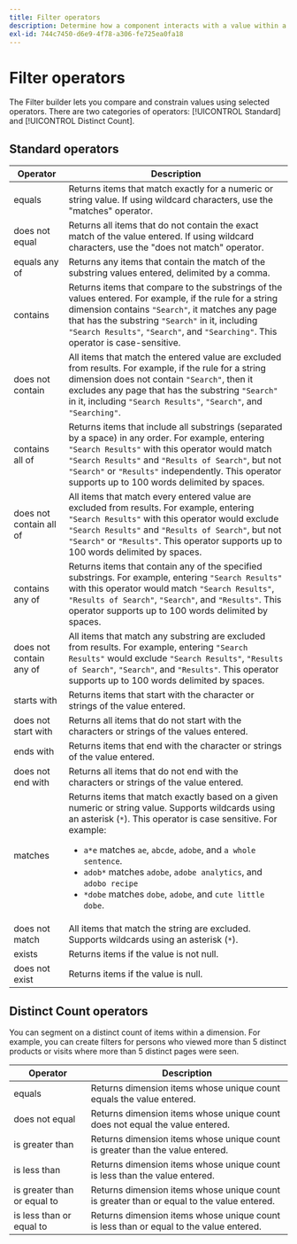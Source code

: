 ```yaml
---
title: Filter operators
description: Determine how a component interacts with a value within a filter.
exl-id: 744c7450-d6e9-4f78-a306-fe725ea0fa18
---
```

# Filter operators

The Filter builder lets you compare and constrain values using selected operators. There are two categories of operators: [!UICONTROL Standard] and [!UICONTROL Distinct Count].

## Standard operators

| Operator | Description |
| --- | --- |
| equals | Returns items that match exactly for a numeric or string value. If using wildcard characters, use the "matches" operator. |
| does not equal | Returns all items that do not contain the exact match of the value entered.  If using wildcard characters, use the "does not match" operator. |
| equals any of | Returns any items that contain the match of the substring values entered, delimited by a comma. |
| contains | Returns items that compare to the substrings of the values entered. For example, if the rule for a string dimension contains `"Search"`, it matches any page that has the substring `"Search"` in it, including `"Search Results"`, `"Search"`, and `"Searching"`. This operator is case-sensitive. |
| does not contain | All items that match the entered value are excluded from results. For example, if the rule for a string dimension does not contain `"Search"`, then it excludes any page that has the substring `"Search"` in it, including `"Search Results"`, `"Search"`, and `"Searching"`. |
| contains all of | Returns items that include all substrings (separated by a space) in any order. For example, entering `"Search Results"` with this operator would match `"Search Results"` and `"Results of Search"`, but not `"Search"` or `"Results"` independently. This operator supports up to 100 words delimited by spaces. |
| does not contain all of | All items that match every entered value are excluded from results. For example, entering `"Search Results"` with this operator would exclude `"Search Results"` and `"Results of Search"`, but not `"Search"` or `"Results"`. This operator supports up to 100 words delimited by spaces. |
| contains any of | Returns items that contain any of the specified substrings. For example, entering `"Search Results"` with this operator would match `"Search Results"`, `"Results of Search"`, `"Search"`, and `"Results"`. This operator supports up to 100 words delimited by spaces. |
| does not contain any of | All items that match any substring are excluded from results. For example, entering `"Search Results"` would exclude `"Search Results"`, `"Results of Search"`, `"Search"`, and `"Results"`. This operator supports up to 100 words delimited by spaces. |
| starts with | Returns items that start with the character or strings of the value entered. |
| does not start with | Returns all items that do not start with the characters or strings of the values entered. |
| ends with | Returns items that end with the character or strings of the value entered. |
| does not end with | Returns all items that do not end with the characters or strings of the value entered. |
| matches | Returns items that match exactly based on a given numeric or string value. Supports wildcards using an asterisk (`*`). This operator is case sensitive. For example:<ul><li>`a*e` matches `ae`, `abcde`, `adobe`, and `a whole sentence`.</li><li>`adob*` matches `adobe`, `adobe analytics`, and `adobo recipe`</li><li>`*dobe` matches `dobe`, `adobe`, and `cute little dobe`.</li></ul>|
| does not match | All items that match the string are excluded. Supports wildcards using an asterisk (`*`). |
| exists | Returns items if the value is not null. |
| does not exist | Returns items if the value is null. |

## Distinct Count operators

You can segment on a distinct count of items within a dimension. For example, you can create filters for persons who viewed more than 5 distinct products or visits where more than 5 distinct pages were seen.

| Operator | Description |
| --- | --- |
| equals | Returns dimension items whose unique count equals the value entered. |
| does not equal | Returns dimension items whose unique count does not equal the value entered. |
| is greater than | Returns dimension items whose unique count is greater than the value entered. |
| is less than | Returns dimension items whose unique count is less than the value entered. |
| is greater than or equal to | Returns dimension items whose unique count is greater than or equal to the value entered. |
| is less than or equal to | Returns dimension items whose unique count is less than or equal to the value entered. |
